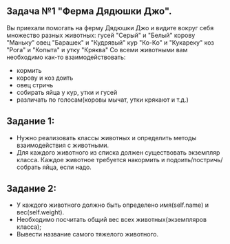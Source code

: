 ## Задача №1 "Ферма Дядюшки Джо".

Вы приехали помогать на ферму Дядюшки Джо и видите вокруг себя множество разных животных:
гусей "Серый" и "Белый"
корову "Маньку"
овец "Барашек" и "Кудрявый"
кур "Ко-Ко" и "Кукареку"
коз "Рога" и "Копыта"
и утку "Кряква"
​Со всеми животными вам необходимо как-то взаимодействовать:
-   кормить
-   корову и коз доить
-   овец стричь
-   собирать яйца у кур, утки и гусей
-   различать по голосам(коровы мычат, утки крякают и т.д.)​

## Задание 1:
- Нужно реализовать классы животных и определить методы взаимодействия с животными.
- ​Для каждого животного из списка должен существовать экземпляр класса. Каждое животное требуется накормить и подоить/постричь/собрать яйца, если надо.​

## Задание 2:
- У каждого животного должно быть определено имя(self.name) и вес(self.weight).
- Необходимо посчитать общий вес всех животных(экземпляров класса);
- Вывести название самого тяжелого животного.